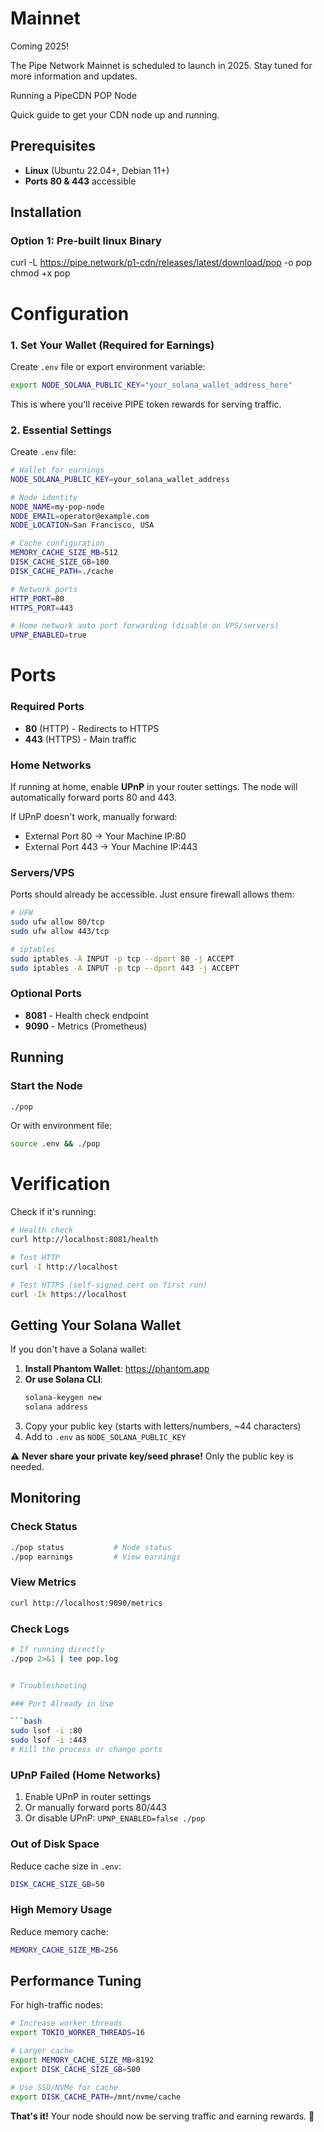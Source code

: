 # Mainnet

Coming 2025!

The Pipe Network Mainnet is scheduled to launch in 2025. Stay tuned for more information and updates.

 Running a PipeCDN POP Node

Quick guide to get your CDN node up and running.

## Prerequisites

- **Linux** (Ubuntu 22.04+, Debian 11+)
- **Ports 80 & 443** accessible

## Installation

### Option 1: Pre-built linux Binary

curl -L https://pipe.network/p1-cdn/releases/latest/download/pop -o pop
chmod +x pop

# Configuration

### 1. Set Your Wallet (Required for Earnings)

Create `.env` file or export environment variable:

```bash
export NODE_SOLANA_PUBLIC_KEY="your_solana_wallet_address_here"
```

This is where you'll receive PIPE token rewards for serving traffic.

### 2. Essential Settings

Create `.env` file:

```bash
# Wallet for earnings
NODE_SOLANA_PUBLIC_KEY=your_solana_wallet_address

# Node identity
NODE_NAME=my-pop-node
NODE_EMAIL=operator@example.com
NODE_LOCATION=San Francisco, USA

# Cache configuration
MEMORY_CACHE_SIZE_MB=512
DISK_CACHE_SIZE_GB=100
DISK_CACHE_PATH=./cache

# Network ports
HTTP_PORT=80
HTTPS_PORT=443

# Home network auto port forwarding (disable on VPS/servers)
UPNP_ENABLED=true
```

# Ports

### Required Ports

- **80** (HTTP) - Redirects to HTTPS
- **443** (HTTPS) - Main traffic

### Home Networks

If running at home, enable **UPnP** in your router settings. The node will automatically forward ports 80 and 443.

If UPnP doesn't work, manually forward:
- External Port 80 → Your Machine IP:80
- External Port 443 → Your Machine IP:443

### Servers/VPS

Ports should already be accessible. Just ensure firewall allows them:

```bash
# UFW
sudo ufw allow 80/tcp
sudo ufw allow 443/tcp

# iptables
sudo iptables -A INPUT -p tcp --dport 80 -j ACCEPT
sudo iptables -A INPUT -p tcp --dport 443 -j ACCEPT
```

### Optional Ports

- **8081** - Health check endpoint
- **9090** - Metrics (Prometheus)

## Running

### Start the Node

```bash
./pop
```

Or with environment file:

```bash
source .env && ./pop
```


# Verification

Check if it's running:

```bash
# Health check
curl http://localhost:8081/health

# Test HTTP
curl -I http://localhost

# Test HTTPS (self-signed cert on first run)
curl -Ik https://localhost
```

## Getting Your Solana Wallet

If you don't have a Solana wallet:

1. **Install Phantom Wallet**: https://phantom.app
2. **Or use Solana CLI**:
   ```bash
   solana-keygen new
   solana address
   ```
3. Copy your public key (starts with letters/numbers, ~44 characters)
4. Add to `.env` as `NODE_SOLANA_PUBLIC_KEY`

⚠️ **Never share your private key/seed phrase!** Only the public key is needed.

## Monitoring

### Check Status

```bash
./pop status           # Node status
./pop earnings         # View earnings
```

### View Metrics

```bash
curl http://localhost:9090/metrics
```

### Check Logs

```bash
# If running directly
./pop 2>&1 | tee pop.log


# Troubleshooting

### Port Already in Use

```bash
sudo lsof -i :80
sudo lsof -i :443
# Kill the process or change ports
```

### UPnP Failed (Home Networks)

1. Enable UPnP in router settings
2. Or manually forward ports 80/443
3. Or disable UPnP: `UPNP_ENABLED=false ./pop`

### Out of Disk Space

Reduce cache size in `.env`:

```bash
DISK_CACHE_SIZE_GB=50
```

### High Memory Usage

Reduce memory cache:

```bash
MEMORY_CACHE_SIZE_MB=256
```

## Performance Tuning

For high-traffic nodes:

```bash
# Increase worker threads
export TOKIO_WORKER_THREADS=16

# Larger cache
export MEMORY_CACHE_SIZE_MB=8192
export DISK_CACHE_SIZE_GB=500

# Use SSD/NVMe for cache
export DISK_CACHE_PATH=/mnt/nvme/cache
```


**That's it!** Your node should now be serving traffic and earning rewards. 🚀

